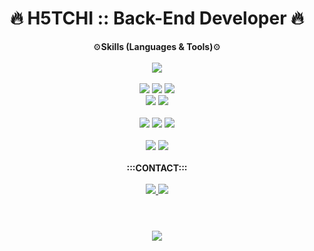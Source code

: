 # <div align="center">🔥 H5TCHI :: Back-End Developer 🔥 </div>


<div align="center">⚙<b>Skills (Languages & Tools)</b>⚙</div>

<br>

<div align="center">
  <img src="https://img.shields.io/badge/Java-007396?style=flat-square&logo=Java&logoColor=white"/>
</div>

<br>

<div align="center">
  <img src="https://img.shields.io/badge/HTML-E34F26?style=flat-square&logo=HTML5&logoColor=white"/>
  <img src="https://img.shields.io/badge/CSS3-1572B6?style=flat-square&logo=CSS3&logoColor=white"/>
  <img src="https://img.shields.io/badge/JavaScript-F7DF1E?style=flat-square&logo=JavaScript&logoColor=white"/>
</div>

<div align="center">
  <img src="https://img.shields.io/badge/JQuery-0769AD?style=flat-square&logo=JQuery&logoColor=white"/>
  <img src="https://img.shields.io/badge/BootStrap-7952B3?style=flat-square&logo=BootStrap&logoColor=white"/>
</div>

<br>

<div align="center">
  <img src="https://img.shields.io/badge/SpringBoot-6DB33F?style=flat-square&logo=SpringBoot&logoColor=white"/>
  <img src="https://img.shields.io/badge/MySQL-4479A1?style=flat-square&logo=MySQL&logoColor=white"/>
  <img src="https://img.shields.io/badge/Linux-FCC624?style=flat-square&logo=Linux&logoColor=white"/>
</div>

<br>

<div align="center">
  <img src="https://img.shields.io/badge/Git-F05032?style=flat-square&logo=Git&logoColor=white"/>
  <img src="https://img.shields.io/badge/SourceTree-0052CC?style=flat-square&logo=SourceTree&logoColor=white"/>
</div>


<br>


<div align="center">
  <strong>:::CONTACT:::</strong>
</div>

<br>

<div align="center">
  <a href="mailto:h5tchi@naver.com">
    <img src="https://img.shields.io/badge/Mail-EA4335?style=flat-square&logo=GMail&logoColor=white"/>
  </a>
  <a href="https://www.notion.so/nosic/0417b3327beb450080e19cf73bcc0762">
    <img src="https://img.shields.io/badge/Notion-000000?style=flat-square&logo=Notion&logoColor=white"/>
  </a>
</div>

# 

<br>
<div align="center">
  <a href="https://github.com/Kang-il/github-readme-stats">
    <img align="center" src="https://github-readme-stats.vercel.app/api/top-langs/?username=Kang-il&layout=compact" />
  </a>
</div>


#

<!--
**Kang-il/Kang-il** is a ✨ _special_ ✨ repository because its `README.md` (this file) appears on your GitHub profile.

Here are some ideas to get you started:

- 🔭 I’m currently working on ...
- 🌱 I’m currently learning ...
- 👯 I’m looking to collaborate on ...
- 🤔 I’m looking for help with ...
- 💬 Ask me about ...
- 📫 How to reach me: ...
- 😄 Pronouns: ...
- ⚡ Fun fact: ...
-->
